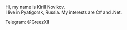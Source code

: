 Hi, my name is Kirill Novikov.</br>
I live in Pyatigorsk, Russia.
My interests are C# and .Net.

Telegram: @GreezXII
